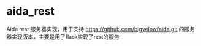 # aida_rest
Aida rest 服务器实现，用于支持 https://github.com/bigyelow/aida.git
的服务器实现版本，主要是用了flask实现了rest的服务
